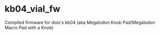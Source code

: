 # kb04_vial_fw
Compiled firmware for doio's kb04 (aka Megalodon Knob Pad/Megalodon Macro Pad with a Knob)
